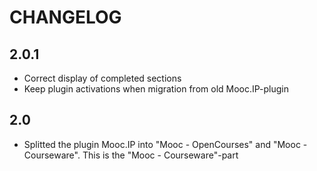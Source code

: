 CHANGELOG
=========

2.0.1
-----
* Correct display of completed sections
* Keep plugin activations when migration from old Mooc.IP-plugin

2.0
---

* Splitted the plugin Mooc.IP into "Mooc - OpenCourses" and "Mooc - Courseware". This is the "Mooc - Courseware"-part
